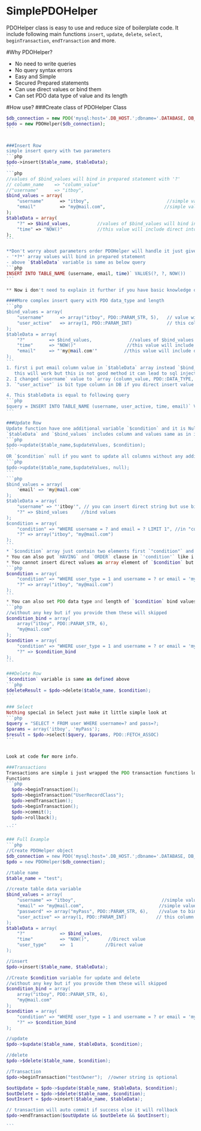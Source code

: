 # SimplePDOHelper
PDOHelper class is easy to use and reduce size of boilerplate code.
It include following main functions `insert`, `update`, `delete`, `select`, `beginTransaction`, `endTransaction` and more.

#Why PDOHelper?

* No need to write queries
* No query syntax errors
* Easy and Simple
* Secured Prepared statements
* Can use direct values or bind them
* Can set PDO data type of value and its length


#How use?
###Create class of PDOHelper Class

````php
$db_connection = new PDO('mysql:host='.DB_HOST.';dbname='.DATABASE, DB_USER, DB_PASS,$pdo_options);
$pdo = new PDOHelper($db_connection);
```


###Insert Row
simple insert query with two parameters
```php
$pdo->insert($table_name, $tableData);
```
```php
//values of $bind_values will bind in prepared statement with '?'
// column_name    => "column_value"
//"username"      => "itboy",
$bind_values = array(
    "username"      => "itboy",                             //simple value
    "email"         => "my@mail.com",                      //simple value
);
$tableData = array(
    "?" => $bind_values,          //values of $bind_values will bind in prepared statement with '?'                          
    "time" => "NOW()"             //this value will include direct into query
);
```  

**Don't worry about parameters order PDOHelper will handle it just give right value to right column.**   
- '*?*' array values will bind in prepared statement
- above `$tableData` variable is same as below query  
```php
INSERT INTO TABLE_NAME (username, email, time)` VALUES(?, ?, NOW())
```

** Now i don't need to explain it further if you have basic knowledge of prepared statements then you should know where is magic. **

####More complex insert query with PDO data_type and length
```php
$bind_values = array(
    "username"      => array("itboy", PDO::PARAM_STR, 5),   // value with data_type and length
    "user_active"   => array(1, PDO::PARAM_INT)             // this column is type of BIT(1) and will bind with int type
);
$tableData = array(
    "?"         => $bind_values,              //values of $bind_values will bind in prepared statement                          
    "time"      => "NOW()"                   //this value will include direct into query
    "email"     => "'my@mail.com'"          //this value will include direct into query
);
```
1. first i put email column value in `$tableData` array instead `$bind_values` now it will not bind and directly entered into email column
   this will work but this is not good method it can lead to sql injection google it for more information.
2. I changed `username` value to `array (column_value, PDO::DATA_TYPE, length)`. You can use PDO data types and set length of value
3. `"user_active"` is bit type column in DB if you direct insert value into it you will get exception so i set its type to `PDO::PARAM_INT`.

4. This $tableData is equal to following query  
```php
$query = INSERT INTO TABLE_NAME (username, user_active, time, email)` VALUES (?, ?, NOW(), 'my@mail.com');
```

###Update Row
Update function have one additional variable `$condition` and it is NullAble.
`$tableData` and `$bind_values` includes column and values same as in insert.  
```php
$pdo->update($table_name,$updateValues, $condition);
```
OR `$condition` null if you want to update all columns without any additional clause
```php
$pdo->update($table_name,$updateValues, null);
```
```php
$bind_values = array(
    'email' => 'my@mail.com'
);
$tableData = array(
    "username" => "'itboy'", // you can insert direct string but use bind value instead
    "?" => $bind_values     //bind values
);
$condition = array(
    "condition" => "WHERE username = ? and email = ? LIMIT 1", //in "condition" you can add addition clause as well like having or order
    "?" => array("itboy", "my@mail.com")
);
```
* `$condition` array just contain two elements first `"condition"` and second `"?"`. Don't set `"?"`if there is no "?" in `"condition"`.
* You can also put `HAVING` and `ORDER` clause in `'condition'` like i put `LIMIT 1`.
* You cannot insert direct values as array element of `$condition` but you can put in `"condition"` element like that
```php
$condition = array(
    "condition" => "WHERE user_type = 1 and username = ? or email = 'my@mail.com' ",
    "?" => array("itboy", "my@mail.com")
);
```
* You can also set PDO data type and length of `$condition` bind values
```php
//without any key but if you provide them these will skipped
$condition_bind = array(
    array("itboy", PDO::PARAM_STR, 6),
    "my@mail.com"
);
$condition = array(
    "condition" => "WHERE user_type = 1 and username = ? or email = 'my@mail.com' ",
    "?" => $condition_bind
);
```

###Delete Row
`$condition` variable is same as defined above  
```php
$deleteResult = $pdo->delete($table_name, $condition);
```

### Select
Nothing special in Select just make it little simple look at  
```php
$query = "SELECT * FROM user WHERE username=? and pass=?;
$params = array('itboy', 'myPass');
$result = $pdo->select($query, $params, PDO::FETCH_ASSOC)
```


Look at code for more info.

###Transactions
Transactions are simple i just wrapped the PDO transaction functions look at code.  
Functions  
```php
  $pdo->beginTransaction();
  $pdo->beginTransaction("UserRecordClass");
  $pdo->endTransaction();
  $pdo->beginTransaction();
  $pdo->commit();
  $pdo->rollback();
  ..
```

### Full Example
```php
//Create PDOHelper object
$db_connection = new PDO('mysql:host='.DB_HOST.';dbname='.DATABASE, DB_USER, DB_PASS,$pdo_options); 
$pdo = new PDOHelper($db_connection);

//table name
$table_name = "test";

//create table data variable
$bind_values = array(
    "username" => "itboy",                                //simple value
    "email" => "my@mail.com",                            //simple value
    "password" => array("myPass", PDO::PARAM_STR, 6),    //value to bind with type and length
    "user_active" => array(1, PDO::PARAM_INT)           // this column is type of BIT(1) and will bind with int type
);
$tableData = array(
    "?"             => $bind_values,
    "time"          => "NOW()",       //Direct value
    "user_type"     =>  1            //Direct value
);

//insert
$pdo->insert($table_name, $tableData);

//Create $condition variable for update and delete
//without any key but if you provide them these will skipped
$condition_bind = array(
    array("itboy", PDO::PARAM_STR, 6),
    "my@mail.com"
);
$condition = array(
    "condition" => "WHERE user_type = 1 and username = ? or email = 'my@mail.com' ",
    "?" => $condition_bind
);

//update
$pdo->$update($table_name, $tableData, $condition);

//delete
$pdo->$delete($table_name, $condition);

//Transaction
$pdo->beginTransaction("testOwner");  //owner string is optional

$outUpdate = $pdo->$update($table_name, $tableData, $condition);
$outDelete = $pdo->$delete($table_name, $condition);
$outInsert = $pdo->insert($table_name, $tableData);

// transaction will auto commit if success else it will rollback
$pdo->endTransaction($outUpdate && $outDelete && $outInsert);

```
